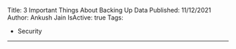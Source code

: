 Title: 3 Important Things About Backing Up Data
Published: 11/12/2021
Author: Ankush Jain
IsActive: true
Tags:
  - Security
---

